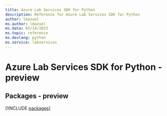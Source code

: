 ```yaml
---
title: Azure Lab Services SDK for Python
description: Reference for Azure Lab Services SDK for Python
author: lmazuel
ms.author: lmazuel
ms.data: 03/14/2023
ms.topic: reference
ms.devlang: python
ms.service: labservices
---
```

# Azure Lab Services SDK for Python - preview
## Packages - preview
[!INCLUDE [packages](lab-services-index.md)]